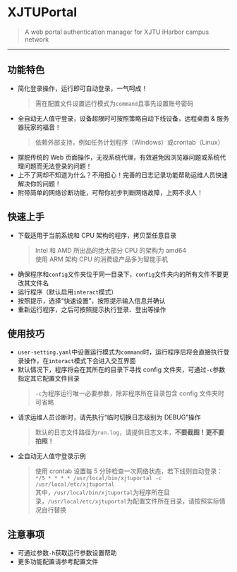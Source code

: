 # XJTUPortal
> A web portal authentication manager for XJTU iHarbor campus network

---

## 功能特色
* 简化登录操作，运行即可自动登录，一气呵成！
  > 需在配置文件设置运行模式为```command```且事先设置账号密码
* 全自动无人值守登录，设备超限时可按照策略自动下线设备，远程桌面 & 服务器玩家的福音！
  > 依赖外部支持，例如任务计划程序（Windows）或crontab（Linux）
* 摆脱传统的 Web 页面操作，无视系统代理，有效避免因浏览器问题或系统代理问题而无法登录的问题！
* 上不了网却不知道为什么？不用担心！完善的日志记录功能帮助运维人员快速解决你的问题！
* 附带简单的网络诊断功能，可帮你初步判断网络故障，上网不求人！

## 快速上手
* 下载适用于当前系统和 CPU 架构的程序，拷贝至任意目录
  > Intel 和 AMD 所出品的绝大部分 CPU 的架构为 amd64  
  > 使用 ARM 架构 CPU 的消费级产品多为智能手机
* 确保程序和```config```文件夹位于同一目录下，```config```文件夹内的所有文件不要更改其文件名
* 运行程序（默认启用```interact```模式）
* 按照提示，选择“快速设置”，按照提示输入信息并确认
* 重新运行程序，之后可按照提示执行登录、登出等操作

## 使用技巧
* ```user-setting.yaml```中设置运行模式为```command```时，运行程序后将会直接执行登录操作，在```interact```模式下会进入交互界面
* 默认情况下，程序将会在其所在的目录下寻找 config 文件夹，可通过```-c```参数指定其它配置文件目录
  > ```-c```为程序运行唯一必要参数，除非程序所在目录包含 config 文件夹时可省略
* 请求运维人员诊断时，请先执行“临时切换日志级别为 DEBUG”操作
  > 默认的日志文件路径为```run.log```，请提供日志文本，**不要截图！更不要拍照！**
* 全自动无人值守登录示例
  > 使用 crontab 设置每 5 分钟检查一次网络状态，若下线则自动登录：
  > ```*/5 * * * * /usr/local/bin/xjtuportal -c /usr/local/etc/xjtuportal```  
  > 其中，```/usr/local/bin/xjtuportal```为程序所在目录，```/usr/local/etc/xjtuportal```为配置文件所在目录，请按照实际情况自行替换
## 注意事项
* 可通过参数```-h```获取运行参数设置帮助
* 更多功能配置请参考配置文件
